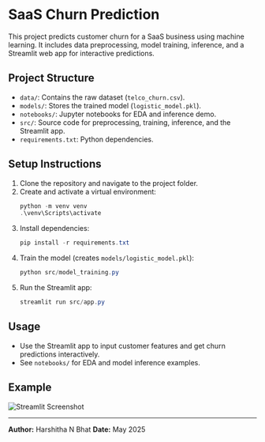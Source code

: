 # SaaS Churn Prediction

This project predicts customer churn for a SaaS business using machine learning. It includes data preprocessing, model training, inference, and a Streamlit web app for interactive predictions.

## Project Structure
- `data/`: Contains the raw dataset (`telco_churn.csv`).
- `models/`: Stores the trained model (`logistic_model.pkl`).
- `notebooks/`: Jupyter notebooks for EDA and inference demo.
- `src/`: Source code for preprocessing, training, inference, and the Streamlit app.
- `requirements.txt`: Python dependencies.

## Setup Instructions
1. Clone the repository and navigate to the project folder.
2. Create and activate a virtual environment:
   ```powershell
   python -m venv venv
   .\venv\Scripts\activate
   ```
3. Install dependencies:
   ```powershell
   pip install -r requirements.txt
   ```
4. Train the model (creates `models/logistic_model.pkl`):
   ```powershell
   python src/model_training.py
   ```
5. Run the Streamlit app:
   ```powershell
   streamlit run src/app.py
   ```

## Usage
- Use the Streamlit app to input customer features and get churn predictions interactively.
- See `notebooks/` for EDA and model inference examples.

## Example
![Streamlit Screenshot](reports/streamlit_screenshot.png)

---

**Author:** Harshitha N Bhat
**Date:** May 2025